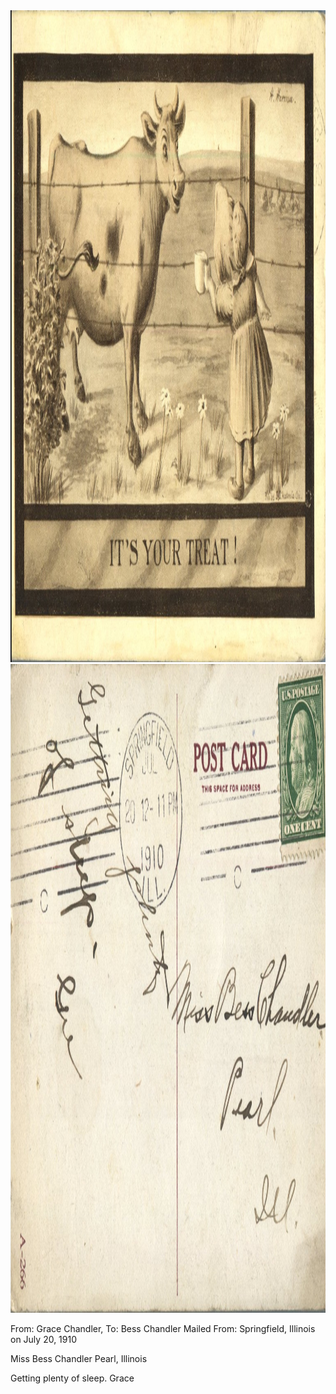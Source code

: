 <html><body><img class="alignnone size-full wp-image-1128" src="/wp-content/uploads/2014/06/postcard-2014-20140605_11383665_0490.jpg" alt="postcard-2014-20140605_11383665_0490" width="1515" height="1043"> <a href="/wp-content/uploads/2014/06/postcard-2014-20140605_11385029_0491.jpg"><img class="alignnone size-full wp-image-1129" src="/wp-content/uploads/2014/06/postcard-2014-20140605_11385029_0491.jpg" alt="postcard-2014-20140605_11385029_0491" width="1541" height="1038"></a>

From: Grace Chandler, To: Bess Chandler
Mailed From: Springfield, Illinois on July 20, 1910

Miss Bess Chandler
Pearl, Illinois

Getting plenty of sleep.
Grace</body></html>